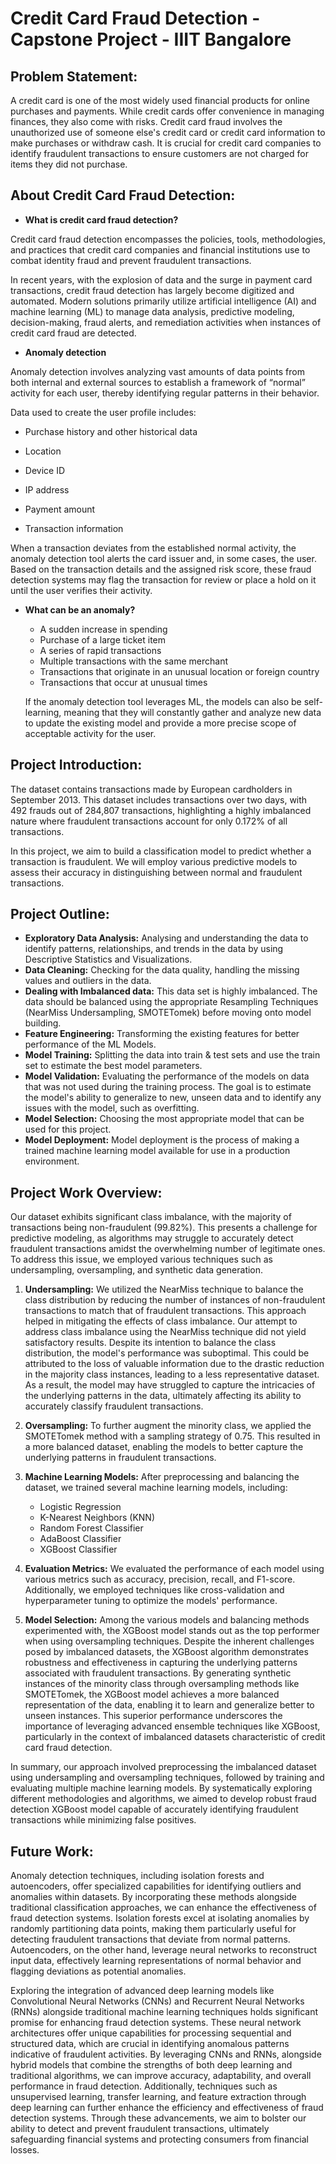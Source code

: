 # Credit Card Fraud Detection - Capstone Project - IIIT Bangalore

## Problem Statement:
A credit card is one of the most widely used financial products for online purchases and payments. While credit cards offer convenience in managing finances, they also come with risks. Credit card fraud involves the unauthorized use of someone else's credit card or credit card information to make purchases or withdraw cash. It is crucial for credit card companies to identify fraudulent transactions to ensure customers are not charged for items they did not purchase.

## About Credit Card Fraud Detection:
- **What is credit card fraud detection?**

Credit card fraud detection encompasses the policies, tools, methodologies, and practices that credit card companies and financial institutions use to combat identity fraud and prevent fraudulent transactions.

In recent years, with the explosion of data and the surge in payment card transactions, credit fraud detection has largely become digitized and automated. Modern solutions primarily utilize artificial intelligence (AI) and machine learning (ML) to manage data analysis, predictive modeling, decision-making, fraud alerts, and remediation activities when instances of credit card fraud are detected. 

- **Anomaly detection**

Anomaly detection involves analyzing vast amounts of data points from both internal and external sources to establish a framework of “normal” activity for each user, thereby identifying regular patterns in their behavior.

Data used to create the user profile includes:

- Purchase history and other historical data

- Location

- Device ID

- IP address

- Payment amount

- Transaction information

When a transaction deviates from the established normal activity, the anomaly detection tool alerts the card issuer and, in some cases, the user. Based on the transaction details and the assigned risk score, these fraud detection systems may flag the transaction for review or place a hold on it until the user verifies their activity.

- **What can be an anomaly?**
  - A sudden increase in spending
  - Purchase of a large ticket item
  - A series of rapid transactions
  - Multiple transactions with the same merchant
  - Transactions that originate in an unusual location or foreign country
  - Transactions that occur at unusual times

  If the anomaly detection tool leverages ML, the models can also be self-learning, meaning that they will constantly gather and analyze new data to update the existing model and provide a more precise scope of acceptable activity for the user.

 
## Project Introduction: 
The dataset contains transactions made by European cardholders in September 2013. This dataset includes transactions over two days, with 492 frauds out of 284,807 transactions, highlighting a highly imbalanced nature where fraudulent transactions account for only 0.172% of all transactions.

In this project, we aim to build a classification model to predict whether a transaction is fraudulent. We will employ various predictive models to assess their accuracy in distinguishing between normal and fraudulent transactions.

## Project Outline:
- **Exploratory Data Analysis:** Analysing and understanding the data to identify patterns, relationships, and trends in the data by using Descriptive Statistics and Visualizations.
- **Data Cleaning:** Checking for the data quality, handling the missing values and outliers in the data.
- **Dealing with Imbalanced data:** This data set is highly imbalanced. The data should be balanced using the appropriate Resampling Techniques (NearMiss Undersampling, SMOTETomek) before moving onto model building.
- **Feature Engineering:** Transforming the existing features for better performance of the ML Models. 
- **Model Training:** Splitting the data into train & test sets and use the train set to estimate the best model parameters.
- **Model Validation:** Evaluating the performance of the models on data that was not used during the training process. The goal is to estimate the model's ability to generalize to new, unseen data and to identify any issues with the model, such as overfitting.
- **Model Selection:** Choosing the most appropriate model that can be used for this project.
- **Model Deployment:** Model deployment is the process of making a trained machine learning model available for use in a production environment.

## Project Work Overview:
Our dataset exhibits significant class imbalance, with the majority of transactions being non-fraudulent (99.82%). This presents a challenge for predictive modeling, as algorithms may struggle to accurately detect fraudulent transactions amidst the overwhelming number of legitimate ones. To address this issue, we employed various techniques such as undersampling, oversampling, and synthetic data generation.
1. **Undersampling:** We utilized the NearMiss technique to balance the class distribution by reducing the number of instances of non-fraudulent transactions to match that of fraudulent transactions. This approach helped in mitigating the effects of class imbalance. Our attempt to address class imbalance using the NearMiss technique did not yield satisfactory results. Despite its intention to balance the class distribution, the model's performance was suboptimal. This could be attributed to the loss of valuable information due to the drastic reduction in the majority class instances, leading to a less representative dataset. As a result, the model may have struggled to capture the intricacies of the underlying patterns in the data, ultimately affecting its ability to accurately classify fraudulent transactions.
2. **Oversampling:** To further augment the minority class, we applied the SMOTETomek method with a sampling strategy of 0.75. This resulted in a more balanced dataset, enabling the models to better capture the underlying patterns in fraudulent transactions.
3. **Machine Learning Models:** After preprocessing and balancing the dataset, we trained several machine learning models, including:

   - Logistic Regression
   - K-Nearest Neighbors (KNN)
   - Random Forest Classifier
   - AdaBoost Classifier
   - XGBoost Classifier
4. **Evaluation Metrics:** We evaluated the performance of each model using various metrics such as accuracy, precision, recall, and F1-score. Additionally, we employed techniques like cross-validation and hyperparameter tuning to optimize the models' performance.
5. **Model Selection:** Among the various models and balancing methods experimented with, the XGBoost model stands out as the top performer when using oversampling techniques. Despite the inherent challenges posed by imbalanced datasets, the XGBoost algorithm demonstrates robustness and effectiveness in capturing the underlying patterns associated with fraudulent transactions. By generating synthetic instances of the minority class through oversampling methods like SMOTETomek, the XGBoost model achieves a more balanced representation of the data, enabling it to learn and generalize better to unseen instances. This superior performance underscores the importance of leveraging advanced ensemble techniques like XGBoost, particularly in the context of imbalanced datasets characteristic of credit card fraud detection.
   
In summary, our approach involved preprocessing the imbalanced dataset using undersampling and oversampling techniques, followed by training and evaluating multiple machine learning models. By systematically exploring different methodologies and algorithms, we aimed to develop robust fraud detection XGBoost model capable of accurately identifying fraudulent transactions while minimizing false positives.

## Future Work:
Anomaly detection techniques, including isolation forests and autoencoders, offer specialized capabilities for identifying outliers and anomalies within datasets. By incorporating these methods alongside traditional classification approaches, we can enhance the effectiveness of fraud detection systems. Isolation forests excel at isolating anomalies by randomly partitioning data points, making them particularly useful for detecting fraudulent transactions that deviate from normal patterns. Autoencoders, on the other hand, leverage neural networks to reconstruct input data, effectively learning representations of normal behavior and flagging deviations as potential anomalies.

Exploring the integration of advanced deep learning models like Convolutional Neural Networks (CNNs) and Recurrent Neural Networks (RNNs) alongside traditional machine learning techniques holds significant promise for enhancing fraud detection systems. These neural network architectures offer unique capabilities for processing sequential and structured data, which are crucial in identifying anomalous patterns indicative of fraudulent activities. By leveraging CNNs and RNNs, alongside hybrid models that combine the strengths of both deep learning and traditional algorithms, we can improve accuracy, adaptability, and overall performance in fraud detection. Additionally, techniques such as unsupervised learning, transfer learning, and feature extraction through deep learning can further enhance the efficiency and effectiveness of fraud detection systems. Through these advancements, we aim to bolster our ability to detect and prevent fraudulent transactions, ultimately safeguarding financial systems and protecting consumers from financial losses.


   

